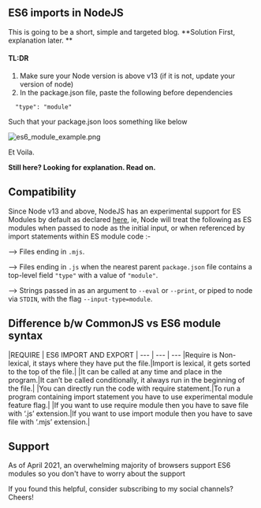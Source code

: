 ## ES6 imports in NodeJS

This is going to be a short, simple and targeted blog. **Solution First, explanation later. **

#### TL:DR

1. Make sure your Node version is above v13 (if it is not, update your version of node)
2. In the package.json file, paste the following before dependencies 

```
  "type": "module"
``` 
Such that your package.json loos something like below

![es6_module_example.png](https://cdn.hashnode.com/res/hashnode/image/upload/v1616588704378/WWndvcfOb.png)

Et Voila. 

**Still here? Looking for explanation. Read on.** 

## Compatibility
Since Node v13 and above, NodeJS has an experimental support for ES Modules by default as declared [here](https://nodejs.org/docs/latest-v13.x/api/esm.html#esm_enabling), ie, Node will treat the following as ES modules when passed to node as the initial input, or when referenced by import statements within ES module code :- 



  -->   Files ending in ```.mjs```.

  -->   Files ending in ```.js``` when the nearest parent ```package.json``` file contains a top-level field ```"type"``` with a value of ```"module"```.

-->    Strings passed in as an argument to ```--eval``` or ```--print```, or piped to node via ```STDIN```, with the flag ```--input-type=module```.

## Difference b/w CommonJS vs ES6 module syntax

|REQUIRE |	ES6 IMPORT AND EXPORT  |
--- | --- | ---
|Require is Non-lexical, it stays where they have put the file.|Import is lexical, it gets sorted to the top of the file.|
|It can be called at any time and place in the program.|It can’t be called conditionally, it always run in the beginning of the file.|
|You can directly run the code with require statement.|To run a program containing import statement you have to use experimental module feature flag.|
|If you want to use require module then you have to save file with ‘.js’ extension.|If you want to use import module then you have to save file with ‘.mjs’ extension.|

## Support
As of April 2021, an overwhelming majority of browsers support ES6 modules so you don't have to worry about the support

If you found this helpful, consider subscribing to my social channels? 
Cheers! 

